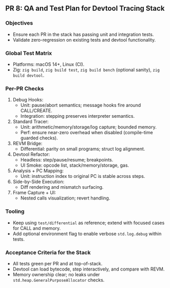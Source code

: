## PR 8: QA and Test Plan for Devtool Tracing Stack

### Objectives

- Ensure each PR in the stack has passing unit and integration tests.
- Validate zero-regression on existing tests and devtool functionality.

### Global Test Matrix

- Platforms: macOS 14+, Linux (CI).
- Zig: `zig build`, `zig build test`, `zig build bench` (optional sanity), `zig build devtool`.

### Per-PR Checks

1. Debug Hooks:
   - Unit: pause/abort semantics; message hooks fire around CALL/CREATE.
   - Integration: stepping preserves interpreter semantics.
2. Standard Tracer:
   - Unit: arithmetic/memory/storage/log capture; bounded memory.
   - Perf: ensure near-zero overhead when disabled (compile-time guarded checks).
3. REVM Bridge:
   - Differential: parity on small programs; struct log alignment.
4. Devtool Refactor:
   - Headless: step/pause/resume; breakpoints.
   - UI Smoke: opcode list, stack/memory/storage, gas.
5. Analysis + PC Mapping:
   - Unit: instruction index to original PC is stable across steps.
6. Side-by-Side Execution:
   - Diff rendering and mismatch surfacing.
7. Frame Capture + UI:
   - Nested calls visualization; revert handling.

### Tooling

- Keep using `test/differential` as reference; extend with focused cases for CALL and memory.
- Add optional environment flag to enable verbose `std.log.debug` within tests.

### Acceptance Criteria for the Stack

- All tests green per PR and at top-of-stack.
- Devtool can load bytecode, step interactively, and compare with REVM.
- Memory ownership clear; no leaks under `std.heap.GeneralPurposeAllocator` checks.
